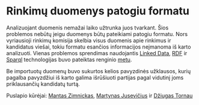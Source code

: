 Rinkimų duomenys patogiu formatu
======================================

Analizuojant duomenis nemažai laiko užtrunka juos tvarkant. Šios problemos
nebūtų jeigu duomenys būtų pateikiami patogiu formatu. Nors vyriausioji rinkimų
komisija skelbia visus duomenis apie rinkimus ir kandidatus viešai, tokiu
formatu esančios informacijos neįmanoma iš karto analizuoti.  Vienas problemos
sprendimas naudojantis [Linked Data](http://en.wikipedia.org/wiki/Linked_data),
[RDF](http://en.wikipedia.org/wiki/Resource_Description_Framework) ir [Sparql](http://en.wikipedia.org/wiki/Sparql) 
technologijas buvo pateiktas renginio [metu](http://dydra.com/graphity/lithuanian-politics). 

Be importuotų duomenų buvo sukurtos kelios pavyzdinės užklausos, kurių pagalba
pavyzdžiui iš karto galima išrūšiuoti partijas pagal vidutinį joms priklausančių
kandidatų turtą. 


Puslapio kūrėjai: [Mantas
Zimnickas](http://www.linkedin.com/pub/mantas-zimnickas/7/a23/21a), 
[Martynas
Jusevičius](http://www.linkedin.com/profile/view?id=7084079&locale=en_US&trk=tyah2)
ir [Džiugas Tornau](http://www.linkedin.com/profile/view?id=22489224&authType=NAME_SEARCH&authToken=CsZP&locale=en_US&srchid=cda1f5b3-9ffa-4abd-9e24-1cab0cd4067d-0&srchindex=1&srchtotal=1&goback=%2Efps_PBCK_D%C5%BEiugas+Tornau_*1_*1_*1_*1_*1_*1_*2_*1_Y_*1_*1_*1_false_1_R_*1_*51_*1_*51_true_*2_*2_*2_*2_*2_*2_*2_*2_*2_*2_*2_*2_*2_*2_*2_*2_*2_*2_*2_*2_*2&pvs=ps&trk=pp_profile_name_link)


